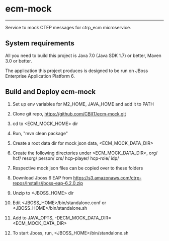# ecm-mock
--------------------------------------
Service to mock CTEP messages for ctrp_ecm microservice.

System requirements
-------------------

All you need to build this project is Java 7.0 (Java SDK 1.7) or better, Maven 3.0 or better.

The application this project produces is designed to be run on JBoss Enterprise Application Platform 6. 

Build and Deploy ecm-mock
-------------------------

1. Set up env variables for M2_HOME, JAVA_HOME and add it to PATH
2. Clone git repo, https://github.com/CBIIT/ecm-mock.git
3. cd to <ECM_MOCK_HOME> dir
4. Run, "mvn clean package"
5. Create a root data dir for mock json data, <ECM_MOCK_DATA_DIR>
6. Create the following directories under <ECM_MOCK_DATA_DIR>,
	org/
	hcf/
	resorg/
	person/
	crs/
	hcp-player/
	hcp-role/
	idp/

7. Respective mock json files can be copied over to these folders	
8. Download Jboss 6 EAP from https://s3.amazonaws.com/ctrp-repos/Installs/jboss-eap-6.2.0.zip
9. Unzip to <JBOSS_HOME> dir
10. Edit <JBOSS_HOME>/bin/standalone.conf or <JBOSS_HOME>/bin/standalone.sh
11. Add to JAVA_OPTS, -DECM_MOCK_DATA_DIR=<ECM_MOCK_DATA_DIR>
12. To start Jboss, run, 
<JBOSS_HOME>/bin/standalone.sh